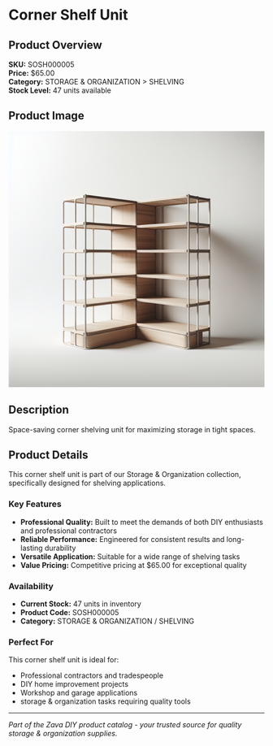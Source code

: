 # Corner Shelf Unit

## Product Overview

**SKU:** SOSH000005  
**Price:** $65.00  
**Category:** STORAGE & ORGANIZATION > SHELVING  
**Stock Level:** 47 units available  

## Product Image

![Corner Shelf Unit](https://raw.githubusercontent.com/microsoft/ai-tour-26-zava-diy-dataset-plus-mcp/refs/heads/main/images/storage_%26_organization_shelving_corner_shelf_unit_20250620_221030.png)

## Description

Space-saving corner shelving unit for maximizing storage in tight spaces.

## Product Details

This corner shelf unit is part of our Storage & Organization collection, specifically designed for shelving applications. 

### Key Features

- **Professional Quality:** Built to meet the demands of both DIY enthusiasts and professional contractors
- **Reliable Performance:** Engineered for consistent results and long-lasting durability
- **Versatile Application:** Suitable for a wide range of shelving tasks
- **Value Pricing:** Competitive pricing at $65.00 for exceptional quality

### Availability

- **Current Stock:** 47 units in inventory
- **Product Code:** SOSH000005
- **Category:** STORAGE & ORGANIZATION / SHELVING

### Perfect For

This corner shelf unit is ideal for:
- Professional contractors and tradespeople
- DIY home improvement projects  
- Workshop and garage applications
- storage & organization tasks requiring quality tools

---

*Part of the Zava DIY product catalog - your trusted source for quality storage & organization supplies.*
